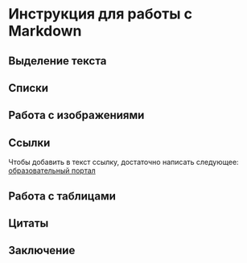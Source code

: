 # Инструкция для работы с Markdown

## Выделение текста

## Списки

## Работа с изображениями

## Ссылки

Чтобы добавить в текст ссылку, достаточно написать следующее: [образовательный портал](https://gb.ru)

## Работа с таблицами

## Цитаты

## Заключение